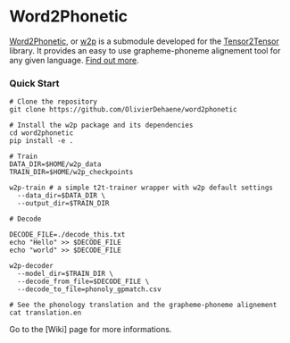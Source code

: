 # Word2Phonetic

[Word2Phonetic](https://github.com/OlivierDehaene/word2phonetic), or
[w2p](https://github.com/OlivierDehaene/word2phonetic) is a submodule developed for the [Tensor2Tensor](https://github.com/tensorflow/tensor2tensor) library. 
It provides an easy to use grapheme-phoneme alignement tool for any given language.
[Find out more](http://www.unicog.org/).


### Quick Start

```
# Clone the repository
git clone https://github.com/OlivierDehaene/word2phonetic

# Install the w2p package and its dependencies
cd word2phonetic
pip install -e .

# Train
DATA_DIR=$HOME/w2p_data
TRAIN_DIR=$HOME/w2p_checkpoints

w2p-train # a simple t2t-trainer wrapper with w2p default settings
  --data_dir=$DATA_DIR \
  --output_dir=$TRAIN_DIR

# Decode 

DECODE_FILE=./decode_this.txt
echo "Hello" >> $DECODE_FILE
echo "world" >> $DECODE_FILE

w2p-decoder 
  --model_dir=$TRAIN_DIR \
  --decode_from_file=$DECODE_FILE \
  --decode_to_file=phonoly_gpmatch.csv
  
# See the phonology translation and the grapheme-phoneme alignement
cat translation.en
```

Go to the [Wiki] page for more informations.

